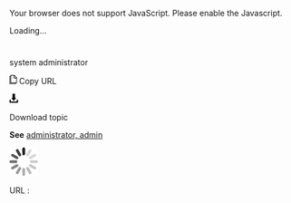 Your browser does not support JavaScript. Please enable the Javascript.

Loading...

# 

system administrator

![Copy URL](media/system-administrator/Copy.png)
Copy URL

![Download](media/system-administrator/Download.png)

Download topic

**See** [administrator, admin](https://worldready.cloudapp.net/Styleguide/Read?id=2700&topicid=32359)

![In progress](media/system-administrator/activity-large.gif)

URL :
